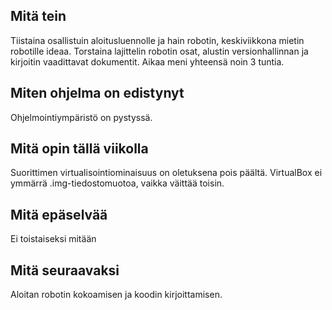 ## Mitä tein

Tiistaina osallistuin aloitusluennolle ja hain robotin, keskiviikkona mietin robotille ideaa. Torstaina lajittelin robotin osat, alustin versionhallinnan ja kirjoitin vaadittavat dokumentit. Aikaa meni yhteensä noin 3 tuntia.

## Miten ohjelma on edistynyt

Ohjelmointiympäristö on pystyssä.

## Mitä opin tällä viikolla

Suorittimen virtualisointiominaisuus on oletuksena pois päältä. VirtualBox ei ymmärrä .img-tiedostomuotoa, vaikka väittää toisin.

## Mitä epäselvää

Ei toistaiseksi mitään

## Mitä seuraavaksi

Aloitan robotin kokoamisen ja koodin kirjoittamisen.
